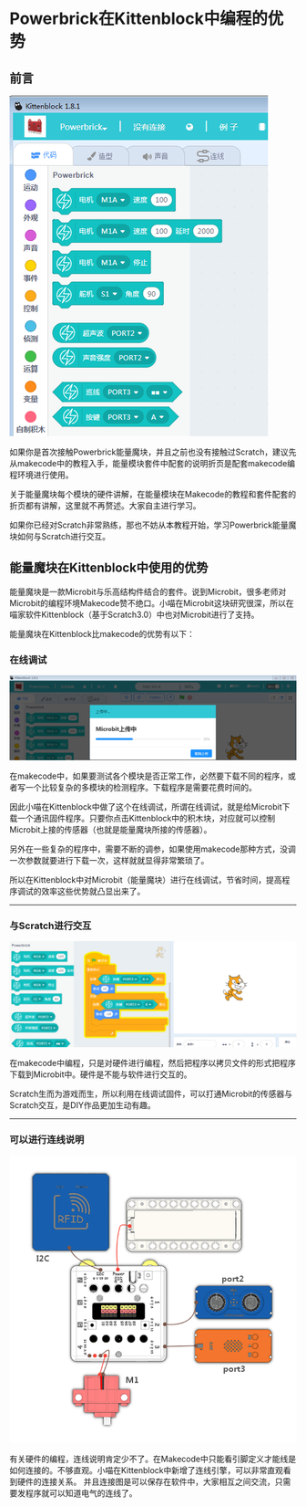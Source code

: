 # Powerbrick在Kittenblock中编程的优势

## 前言

![](./images/01_01.png)

如果你是首次接触Powerbrick能量魔块，并且之前也没有接触过Scratch，建议先从makecode中的教程入手，能量模块套件中配套的说明折页是配套makecode编程环境进行使用。

关于能量魔块每个模块的硬件讲解，在能量模块在Makecode的教程和套件配套的折页都有讲解，这里就不再赘述。大家自主进行学习。

如果你已经对Scratch非常熟练，那也不妨从本教程开始，学习Powerbrick能量魔块如何与Scratch进行交互。

## 能量魔块在Kittenblock中使用的优势

能量魔块是一款Microbit与乐高结构件结合的套件。说到Microbit，很多老师对Microbit的编程环境Makecode赞不绝口。小喵在Microbit这块研究很深，所以在喵家软件Kittenblock（基于Scratch3.0）中也对Microbit进行了支持。

能量魔块在Kittenblock比makecode的优势有以下：

### 在线调试

![](./images/01_02.png)

在makecode中，如果要测试各个模块是否正常工作，必然要下载不同的程序，或者写一个比较复杂的多模块的检测程序。下载程序是需要花费时间的。

因此小喵在Kittenblock中做了这个在线调试，所谓在线调试，就是给Microbit下载一个通讯固件程序。只要你点击Kittenblock中的积木块，对应就可以控制Microbit上接的传感器（也就是能量魔块所接的传感器）。

另外在一些复杂的程序中，需要不断的调参，如果使用makecode那种方式，没调一次参数就要进行下载一次，这样就就显得非常繁琐了。

所以在Kittenblock中对Microbit（能量魔块）进行在线调试，节省时间，提高程序调试的效率这些优势就凸显出来了。


----------

### 与Scratch进行交互

![](./images/01_04.png)

在makecode中编程，只是对硬件进行编程，然后把程序以拷贝文件的形式把程序下载到Microbit中。硬件是不能与软件进行交互的。

Scratch生而为游戏而生，所以利用在线调试固件，可以打通Microbit的传感器与Scratch交互，是DIY作品更加生动有趣。


----------

### 可以进行连线说明

![](./images/01_03.png)

有关硬件的编程，连线说明肯定少不了。在Makecode中只能看引脚定义才能线是如何连接的。不够直观。小喵在Kittenblock中新增了连线引擎，可以非常直观看到硬件的连接关系。
并且连接图是可以保存在软件中，大家相互之间交流，只需要发程序就可以知道电气的连线了。
